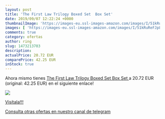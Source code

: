 ```yaml
---
layout: post
title: 'The First Law Trilogy Boxed Set  Box Set'
date: 2019/09/07 12:22:24 +0000
thumbnailImage: 'https://images-eu.ssl-images-amazon.com/images/I/51kRuReFJpL._SL200_.jpg'
images: [ 'https://images-eu.ssl-images-amazon.com/images/I/51kRuReFJpL._SL200_.jpg' ]
comments: true
category: ofertas
author: ring
slug: 1473213703
description:
actualPrice: 20.72 EUR
comparePrice: 42.25 EUR
inStock: true
---
```


Ahora mismo tienes [The First Law Trilogy Boxed Set  Box Set ](https://www.amazon.com/dp/1473213703/?tag=redken08-20) a 20.72 EUR (original: 42.25 EUR) en el siguiente enlace!

[![](https://images-eu.ssl-images-amazon.com/images/I/51kRuReFJpL._SL200_.jpg)](https://www.amazon.com/dp/1473213703/?tag=redken08-20)

[Visítala!!!](https://www.amazon.com/dp/1473213703/?tag=redken08-20)

[Consulta otras ofertas en nuestro canal de telegram](https://t.me/s/ofertas25)
